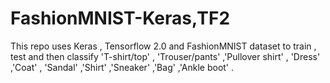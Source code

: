 # FashionMNIST-Keras,TF2
 This repo uses Keras , Tensorflow 2.0 and FashionMNIST dataset to train , test and then classify 'T-shirt/top' , 'Trouser/pants' ,'Pullover shirt' , 'Dress'  ,'Coat' , 'Sandal' ,'Shirt' ,'Sneaker' ,'Bag' ,'Ankle boot' .
